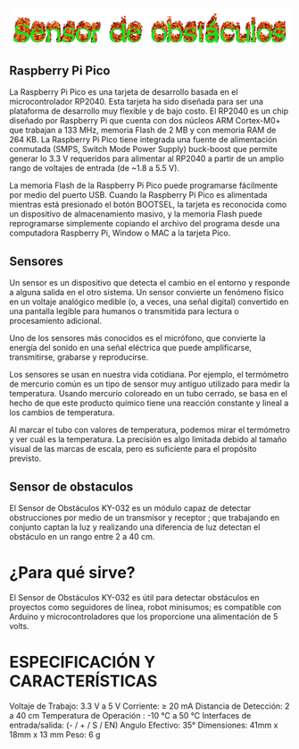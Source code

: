 ![Titulo](cooltext399102852286274.gif)


## Raspberry Pi Pico
La Raspberry Pi Pico es una tarjeta de desarrollo basada en el microcontrolador RP2040. Esta tarjeta ha sido diseñada para ser una plataforma de desarrollo muy flexible y de bajo costo. El RP2040 es un chip diseñado por Raspberry Pi que cuenta con dos núcleos ARM Cortex-M0+ que trabajan a 133 MHz, memoria Flash de 2 MB y con memoria RAM de 264 KB. La Raspberry Pi Pico tiene integrada una fuente de alimentación conmutada (SMPS, Switch Mode Power Supply) buck-boost que permite generar lo 3.3 V requeridos para alimentar al RP2040 a partir de un amplio rango de voltajes de entrada (de ~1.8 a 5.5 V).

La memoria Flash de la Raspberry Pi Pico puede programarse fácilmente por medio del puerto USB. Cuando la Raspberry Pi Pico es alimentada mientras está presionado el botón BOOTSEL, la tarjeta es reconocida como un dispositivo de almacenamiento masivo, y la memoria Flash puede reprogramarse simplemente copiando el archivo del programa desde una computadora Raspberry Pi, Window o MAC a la tarjeta Pico.

## Sensores
Un sensor es un dispositivo que detecta el cambio en el entorno y responde a alguna salida en el otro sistema. Un sensor convierte un fenómeno físico en un voltaje analógico medible (o, a veces, una señal digital) convertido en una pantalla legible para humanos o transmitida para lectura o procesamiento adicional.

Uno de los sensores más conocidos es el micrófono, que convierte la energía del sonido en una señal eléctrica que puede amplificarse, transmitirse, grabarse y reproducirse.

Los sensores se usan en nuestra vida cotidiana. Por ejemplo, el termómetro de mercurio común es un tipo de sensor muy antiguo utilizado para medir la temperatura. Usando mercurio coloreado en un tubo cerrado, se basa en el hecho de que este producto químico tiene una reacción constante y lineal a los cambios de temperatura.

Al marcar el tubo con valores de temperatura, podemos mirar el termómetro y ver cuál es la temperatura. La precisión es algo limitada debido al tamaño visual de las marcas de escala, pero es suficiente para el propósito previsto.

## Sensor de obstaculos
El Sensor de Obstáculos  KY-032 es un módulo capaz de detectar obstrucciones  por medio de un transmisor y receptor ; que trabajando en conjunto captan la luz y realizando una diferencia de luz detectan el obstáculo en un rango entre 2 a 40 cm.

# ¿Para qué sirve?

El Sensor de Obstáculos KY-032 es útil para detectar obstáculos en proyectos como seguidores de línea, robot minisumos; es compatible con Arduino y microcontroladores que los proporcione una alimentación de 5 volts.

# ESPECIFICACIÓN Y CARACTERÍSTICAS

Voltaje de Trabajo: 3.3 V a 5 V
Corriente:  ≥ 20 mA
Distancia de Detección:  2  a 40 cm
Temperatura de Operación :  -10 ℃   a  50 ℃
Interfaces de entrada/salida:  (- / + / S / EN)
Angulo Efectivo:  35°
Dimensiones: 41mm x 18mm x 13 mm
Peso: 6 g
